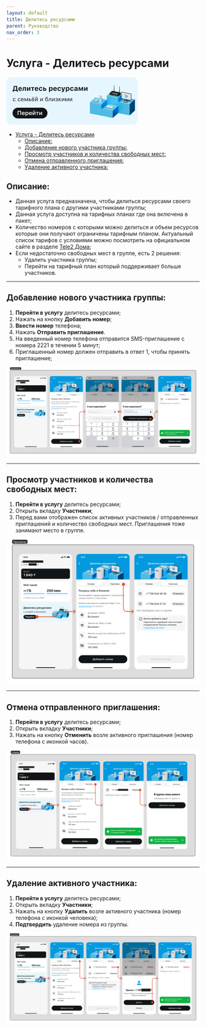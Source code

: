 ```yaml
---
layout: default
title: Делитесь ресурсами
parent: Руководство
nav_order: 3
---
```


# Услуга - Делитесь ресурсами

![share-resources-banner](./assets/images/share-resources-banner.png)

- [Услуга - Делитесь ресурсами](#услуга---делитесь-ресурсами)
  - [Описание:](#описание)
  - [Добавление нового участника группы:](#добавление-нового-участника-группы)
  - [Просмотр участников и количества свободных мест:](#просмотр-участников-и-количества-свободных-мест)
  - [Отмена отправленного приглашения:](#отмена-отправленного-приглашения)
  - [Удаление активного участника:](#удаление-активного-участника)

## Описание:

- Данная услуга предназначена, чтобы делиться ресурсами своего тарифного плана с другими участниками группы;
- Данная услуга доступна на тарифных планах где она включена в пакет;
- Количество номеров с которыми можно делиться и объем ресурсов которые они получают ограничены тарифным планом. Актуальный список тарифов с условиями можно посмотреть на официальном сайте в разделе [Tele2 Дома](https://tele2.kz/new/tele2home);
- Если недостаточно свободных мест в группе, есть 2 решения:
  - Удалить участника группы;
  - Перейти на тарифный план который поддерживает больше участников.

---

## Добавление нового участника группы:

1. **Перейти в услугу** делитесь ресурсами;
2. Нажать на кнопку **Добавить номер**;
3. **Ввести номер** телефона;
4. Нажать **Отправить приглашение**.
5. На введенный номер телефона отправится SMS-приглашение с номера 2221 в течении 5 минут;
6. Приглашенный номер должен отправить в ответ 1, чтобы принять приглашение;

![share-resources-add](./assets/images/share-resources-add.png)

---

## Просмотр участников и количества свободных мест:

1. **Перейти в услугу** делитесь ресурсами;
2. Открыть вкладку **Участники**;
3. Перед вами отображен список активных участников / отправленных приглашений и количество свободных мест. Приглашения тоже занимают место в группе.

![share-resources-participants](./assets/images/share-resources-participants.png)

---

## Отмена отправленного приглашения:

1. **Перейти в услугу** делитесь ресурсами;
2. Открыть вкладку **Участники**;
3. Нажать на кнопку **Отменить** возле активного приглашения (номер телефона с иконкой часов).

![share-resources-cancellation](./assets/images/share-resources-cancellation.png)

---

## Удаление активного участника:

1. **Перейти в услугу** делитесь ресурсами;
2. Открыть вкладку **Участники**;
3. Нажать на кнопку **Удалить** возле активного участника (номер телефона с иконкой человека);
4. **Подтвердить** удаление номера из группы.

![share-resources-deleting](./assets/images/share-resources-deleting.png)